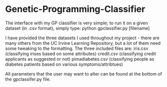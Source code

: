 Genetic-Programming-Classifier
==============================
The interface with my GP classifier is very simple; to run it on a given dataset (in .csv format), simply type:
python gpclassifier.py [filename]

I have provided the three datasets I used throughout my project - there are many others from the UC Irvine Learning Repository, but a lot of them need some tweaking to the formatting. The three included files are:
iris.csv (classifying irises based on some attributes)
credit.csv (classifying credit applicants as suggested or not)
pimadiabetes.csv (classifying people as diabetes patients based on various symptoms/attribtues)

All parameters that the user may want to alter can be found at the bottom of the gpclassifer.py file.